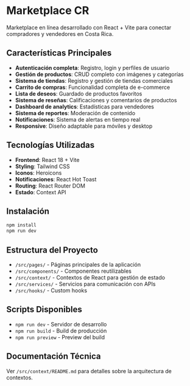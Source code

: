 # Marketplace CR

Marketplace en línea desarrollado con React + Vite para conectar compradores y vendedores en Costa Rica.

## Características Principales

- **Autenticación completa**: Registro, login y perfiles de usuario
- **Gestión de productos**: CRUD completo con imágenes y categorías
- **Sistema de tiendas**: Registro y gestión de tiendas comerciales
- **Carrito de compras**: Funcionalidad completa de e-commerce
- **Lista de deseos**: Guardado de productos favoritos
- **Sistema de reseñas**: Calificaciones y comentarios de productos
- **Dashboard de analytics**: Estadísticas para vendedores
- **Sistema de reportes**: Moderación de contenido
- **Notificaciones**: Sistema de alertas en tiempo real
- **Responsive**: Diseño adaptable para móviles y desktop

## Tecnologías Utilizadas

- **Frontend**: React 18 + Vite
- **Styling**: Tailwind CSS
- **Iconos**: Heroicons
- **Notificaciones**: React Hot Toast
- **Routing**: React Router DOM
- **Estado**: Context API

## Instalación

```bash
npm install
npm run dev
```

## Estructura del Proyecto

- `/src/pages/` - Páginas principales de la aplicación
- `/src/components/` - Componentes reutilizables
- `/src/context/` - Contextos de React para gestión de estado
- `/src/services/` - Servicios para comunicación con APIs
- `/src/hooks/` - Custom hooks

## Scripts Disponibles

- `npm run dev` - Servidor de desarrollo
- `npm run build` - Build de producción
- `npm run preview` - Preview del build

## Documentación Técnica

Ver `/src/context/README.md` para detalles sobre la arquitectura de contextos.
